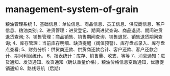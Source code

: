 # management-system-of-grain
粮油管理系统
1、基础信息：单位信息、商品信息、员工信息、供应商信息、客户信息、粮油类别;
2、进货管理：进货登记、期间进货查询、商品退货、期间进货退货查询;
3、销售管理：商品销售、销售期间查询、销售退货、销售退货期间查询;
4、库存管理：当前库存明细、缺货提醒（阀值预警）、库存盘点录入、库存盘点查看;
5、财务分析：供货商还款、供货商还款合计、客户还款、客户还款合计、期间利润统计。
6、报表统计：库存、销售量、收支、等等
7、消息通知：进货通知、发货通知、收货通知（确认重量价格），粮油价格信息变动通知，优惠促销通知
8、路线导航（后期）
